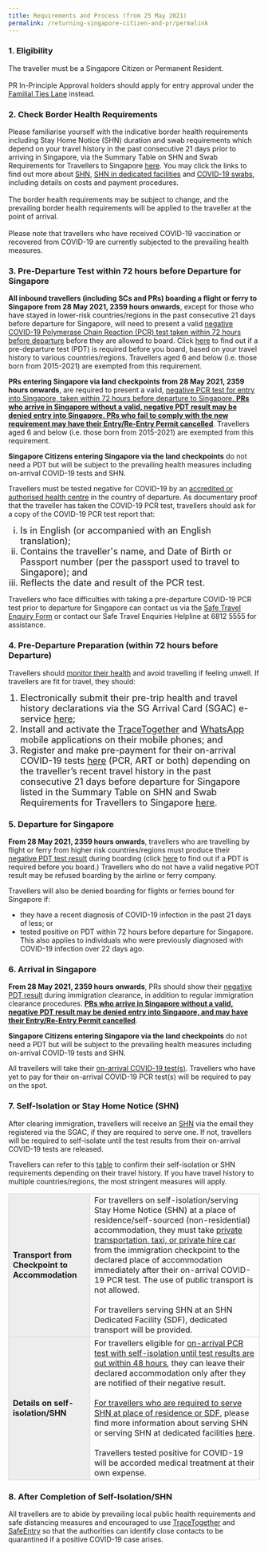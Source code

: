 ```yaml
---
title: Requirements and Process (from 25 May 2021)
permalink: /returning-singapore-citizen-and-pr/permalink
---
```

### 1. Eligibility 

<span class="font-size:16px;">The traveller must be a Singapore Citizen or Permanent Resident.<br/><br/>PR In-Principle Approval holders should apply for entry approval under the <a href="https://safetravel.ica.gov.sg/scpr-familial-ties-lane/requirements-and-process">Familial Ties Lane</a> instead.</span>
            
### 2. Check Border Health Requirements

<span class="font-size:16px;">Please familiarise yourself with the indicative border health requirements including Stay Home Notice (SHN) duration and swab requirements which depend on your travel history in the past consecutive 21 days prior to arriving in Singapore, via the Summary Table on SHN and Swab Requirements for Travellers to Singapore <a href="https://safetravel.ica.gov.sg/files/SHN-and-swab-summary.pdf">here</a>. You may click the links to find out more about <a href="https://safetravel.ica.gov.sg/health/shn">SHN</a>, <a href="https://safetravel.ica.gov.sg/health/shn/sdf">SHN in dedicated facilities</a> and <a href="https://safetravel.ica.gov.sg/health/covid19-tests/pcrtest">COVID-19 swabs</a>, including details on costs and payment procedures.<br/><br/>
The border health requirements may be subject to change, and the prevailing border health requirements will be applied to the traveller at the point of arrival. <br/><br/>
Please note that travellers who have received COVID-19 vaccination or recovered from COVID-19 are currently subjected to the prevailing health measures.	
</span>

<div id="PDT"></div>

### 3. Pre-Departure Test within 72 hours before Departure for Singapore

<span class="font-size:16px;"><b>All inbound travellers (including SCs and PRs) boarding a flight or ferry to Singapore from 28 May 2021, 2359 hours onwards</b>, except for those who have stayed in lower-risk countries/regions in the past consecutive 21 days before departure for Singapore, will need to present a valid <u>negative COVID-19 Polymerase Chain Reaction (PCR) test taken within 72 hours before departure</u> before they are allowed to board. Click <a href="https://safetravel.ica.gov.sg/files/SHN-and-swab-summary.pdf">here</a> to find out if a pre-departure test (PDT) is required before you board, based on your travel history to various countries/regions. Travellers aged 6 and below (i.e. those born from 2015-2021) are exempted from this requirement.

<b>PRs entering Singapore via land checkpoints from 28 May 2021, 2359 hours onwards</b>, are required to present a valid, <u>negative PCR test for entry into Singapore, taken within 72 hours before departure to Singapore. <b>PRs who arrive in Singapore without a valid, negative PDT result may be denied entry into Singapore. PRs who fail to comply with the new requirement may have their Entry/Re-Entry Permit cancelled</b></u>. Travellers aged 6 and below (i.e. those born from 2015-2021) are exempted from this requirement.

<b>Singapore Citizens entering Singapore via the land checkpoints</b> do not need a PDT but will be subject to the prevailing health measures including on-arrival COVID-19 tests and SHN.

Travellers must be tested negative for COVID-19 by an <a href="https://www.moh.gov.sg/covid-19/accreditation-bodies-for-covid-19-testing">accredited or authorised health centre</a> in the country of departure. As documentary proof that the traveller has taken the COVID-19 PCR test, travellers should ask for a copy of the COVID-19 PCR test report that:
	
<ul style="margin-top: 0px; list-style-type: lower-roman;">
	<li style="font-size:18px;">Is in English (or accompanied with an English translation);</li>
	<li style="font-size:18px;">Contains the traveller's name, and Date of Birth or Passport number (per the passport used to travel to Singapore); and</li>
	<li style="font-size:18px;">Reflects the date and result of the PCR test.</li>
</ul>
	

Travellers who face difficulties with taking a pre-departure COVID-19 PCR test prior to departure for Singapore can contact us via the <a href="https://go.gov.sg/sto-enquiry">Safe Travel Enquiry Form</a> or contact our Safe Travel Enquiries Helpline at 6812 5555 for assistance.</span>


### 4. Pre-Departure Preparation (within 72 hours before Departure)

Travellers should <a href="https://safetravel.ica.gov.sg/health/covid19-symptoms">monitor their health</a> and avoid travelling if feeling unwell. If travellers are fit for travel, they should:

<ul style="margin-top:0px; list-style-type: decimal;">
	<li style="font-size:18px;">Electronically submit their pre-trip health and travel history declarations via the SG Arrival Card (SGAC) e-service <a href="https://eservices.ica.gov.sg/sgarrivalcard/">here</a>;</li> 
	<li style="font-size:18px;">Install and activate the <a href="https://www.tracetogether.gov.sg/">TraceTogether</a> and <a href="https://www.whatsapp.com/download">WhatsApp</a> mobile applications on their mobile phones; and</li>
	<li style="font-size:18px;">Register and make pre-payment for their on-arrival COVID-19 tests <a href="https://safetravel.changiairport.com/#/">here</a> (PCR, ART or both) depending on the traveller’s recent travel history in the past consecutive 21 days before departure for Singapore listed in the Summary Table on SHN and Swab Requirements for Travellers to Singapore <a href="https://govtech-stp-staging.netlify.app/files/SHN-and-swab-summary.pdf">here</a>.</li> 
</ul>

### 5. Departure for Singapore
 
<b>From 28 May 2021, 2359 hours onwards</b>, travellers who are travelling by flight or ferry from higher risk countries/regions must produce their <a href="/sc-pr/requirements-and-process#pdt">negative PDT test result</a> during boarding (click <a href="https://safetravel.ica.gov.sg/files/SHN-and-swab-summary.pdf">here</a> to find out if a PDT is required before you board.) Travellers who do not have a valid negative PDT result may be refused boarding by the airline or ferry company.

Travellers will also be denied boarding for flights or ferries bound for Singapore if:
- they have a recent diagnosis of COVID-19 infection in the past 21 days of less; or
- tested positive on PDT within 72 hours before departure for Singapore. This also applies to individuals who were previously diagnosed with COVID-19 infection over 22 days ago.

### 6. Arrival in Singapore

<b>From 28 May 2021, 2359 hours onwards</b>, PRs should show their <a href="/sc-pr/requirements-and-process#pdt">negative PDT result</a> during immigration clearance, in addition to regular immigration clearance procedures. <b><u>PRs who arrive in Singapore without a valid, negative PDT result may be denied entry into Singapore, and may have their Entry/Re-Entry Permit cancelled</u></b>.

<b>Singapore Citizens entering Singapore via the land checkpoints</b> do not need a PDT but will be subject to the prevailing health measures including on-arrival COVID-19 tests and SHN.

All travellers will take their <a href="https://safetravel.ica.gov.sg/health/covid19-tests/pcrtest">on-arrival COVID-19 test(s)</a>. Travellers who have yet to pay for their on-arrival COVID-19 PCR test(s) will be required to pay on the spot.

### 7. Self-Isolation or Stay Home Notice (SHN)

After clearing immigration, travellers will receive an <a href="https://safetravel.ica.gov.sg/health/shn">SHN</a> via the email they registered via the SGAC, if they are required to serve one. If not, travellers will be required to self-isolate until the test results from their on-arrival COVID-19 tests are released.

Travellers can refer to this <a href="https://safetravel.ica.gov.sg/files/SHN-and-swab-summary.pdf">table</a> to confirm their self-isolation or SHN requirements depending on their travel history. If you have travel history to multiple countries/regions, the most stringent measures will apply.

<table>
<tr>
<td style="font-size:16px; border-left:1px solid #D8D8D8; border-top:1px solid #D8D8D8; border-bottom:1px solid #D8D8D8; border-right:1px solid #D8D8D8; background-color:#EDEDED"><b>Transport from Checkpoint to Accommodation</b></td>
<td style="font-size:16px;border-right:1px solid #D8D8D8; border-top:1px solid #D8D8D8; border-bottom:1px solid #D8D8D8;">For travellers on self-isolation/serving Stay Home Notice (SHN) at a place of residence/self-sourced (non-residential) accommodation, they must take <a href="https://safetravel.ica.gov.sg/health/faq#transport">private transportation, taxi, or private hire car</a> from the immigration checkpoint to the declared place of accommodation immediately after their on-arrival COVID-19 PCR test. The use of public transport is not allowed.<br/><br/>
For travellers serving SHN at an SHN Dedicated Facility (SDF), dedicated transport will be provided.
</td>
</tr>
<tr>
<td style="font-size:16px;border-left:1px solid #D8D8D8;border-bottom:1px solid #D8D8D8; border-right:1px solid #D8D8D8; background-color:#EDEDED"><b>Details on self-isolation/SHN</b></td>
<td style="font-size:16px;border-right:1px solid #D8D8D8;border-bottom:1px solid #D8D8D8;">For travellers eligible for <u>on-arrival PCR test with self-isolation until test results are out within 48 hours</u>, they can leave their declared accommodation only after they are notified of their negative result.<br/><br/>
<u>For travellers who are required to serve SHN at place of residence or SDF</u>, please find more information about serving SHN or serving SHN at dedicated facilities <a href="https://safetravel.ica.gov.sg/health/shn">here</a>.<br/><br/>
Travellers tested positive for COVID-19 will be accorded medical treatment at their own expense.
</td>
</tr>
</table>

### 8. After Completion of Self-Isolation/SHN

All travellers are to abide by prevailing local public health requirements and safe distancing measures and encouraged to use <a href="https://www.tracetogether.gov.sg/">TraceTogether</a> and <a href="https://www.safeentry.gov.sg/">SafeEntry</a> so that the authorities can identify close contacts to be quarantined if a positive COVID-19 case arises.